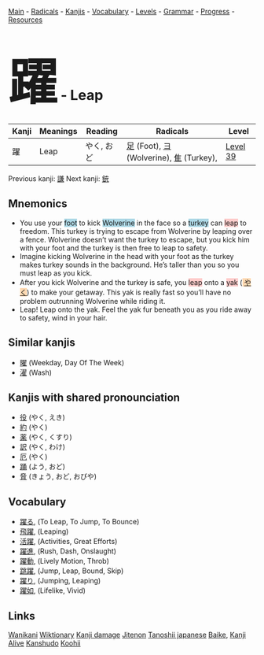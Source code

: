 <style> bigfont {font-size: 100px}</style>
[Main](../README.md) -
[Radicals](../radicals.md) -
[Kanjis](../kanjis.md) -
[Vocabulary](../vocabulary.md) -
[Levels](../levels.md) -
[Grammar](../grammar.md) - 
[Progress](../progress.md) -
[Resources](../resources.md)
# <bigfont> 躍</bigfont> - Leap 

| Kanji | Meanings | Reading | Radicals | Level |
| --- | --- | --- | --- | --- |
| 躍 | Leap | やく, おど | [足](../radicals/足.md) (Foot), [ヨ](../radicals/ヨ.md) (Wolverine), [隹](../radicals/隹.md) (Turkey),  | [Level 39](../levels/wk_level39.md) |

Previous kanji: [謙](謙.md) Next kanji: [銃](銃.md) 

## Mnemonics
 * You use your <span style="background-color:#ADD8E6"> foot</span> to kick <span style="background-color:#ADD8E6"> Wolverine</span> in the face so a <span style="background-color:#ADD8E6"> turkey</span> can <span style="background-color:#ffcccb"> leap</span> to freedom. This turkey is trying to escape from Wolverine by leaping over a fence. Wolverine doesn’t want the turkey to escape, but you kick him with your foot and the turkey is then free to leap to safety.
* Imagine kicking Wolverine in the head with your foot as the turkey makes turkey sounds in the background. He’s taller than you so you must leap as you kick.
* After you kick Wolverine and the turkey is safe, you <span style="background-color:#ffcccb"> leap</span> onto a <span style="background-color:#ffcccb"> yak</span> (<span style="background-color:#fed8b1"> [やく](https://jisho.org/search/やく)</span>) to make your getaway. This yak is really fast so you’ll have no problem outrunning Wolverine while riding it.
* Leap! Leap onto the yak. Feel the yak fur beneath you as you ride away to safety, wind in your hair.


## Similar kanjis
 * [曜](曜.md) (Weekday, Day Of The Week)
* [濯](濯.md) (Wash)



## Kanjis with shared pronounciation
 * [役](役.md) (やく, えき)
* [約](約.md) (やく)
* [薬](薬.md) (やく, くすり)
* [訳](訳.md) (やく, わけ)
* [厄](厄.md) (やく)
* [踊](踊.md) (よう, おど)
* [脅](脅.md) (きょう, おど, おびや)



## Vocabulary
 * [躍る](../vocabulary/躍.md), (To Leap, To Jump, To Bounce)
* [飛躍](../vocabulary/躍.md), (Leaping)
* [活躍](../vocabulary/躍.md), (Activities, Great Efforts)
* [躍進](../vocabulary/躍.md), (Rush, Dash, Onslaught)
* [躍動](../vocabulary/躍.md), (Lively Motion, Throb)
* [跳躍](../vocabulary/躍.md), (Jump, Leap, Bound, Skip)
* [躍り](../vocabulary/躍.md), (Jumping, Leaping)
* [躍如](../vocabulary/躍.md), (Lifelike, Vivid)




## Links 


[Wanikani](https://www.wanikani.com/kanji/躍)
[Wiktionary](https://en.wiktionary.org/wiki/躍)
[Kanji damage](http://www.kanjidamage.com/kanji/search?utf8=✓&q=躍)
[Jitenon](https://jitenon.com/kanji/躍)
[Tanoshii japanese](https://www.tanoshiijapanese.com/dictionary/kanji.cfm?k=躍)
[Baike](https://baike.baidu.com/item/躍),
[Kanji Alive](https://app.kanjialive.com/躍)
[Kanshudo](https://www.kanshudo.com/searchmn?q=躍)
[Koohii](https://kanji.koohii.com/study/kanji/躍)
